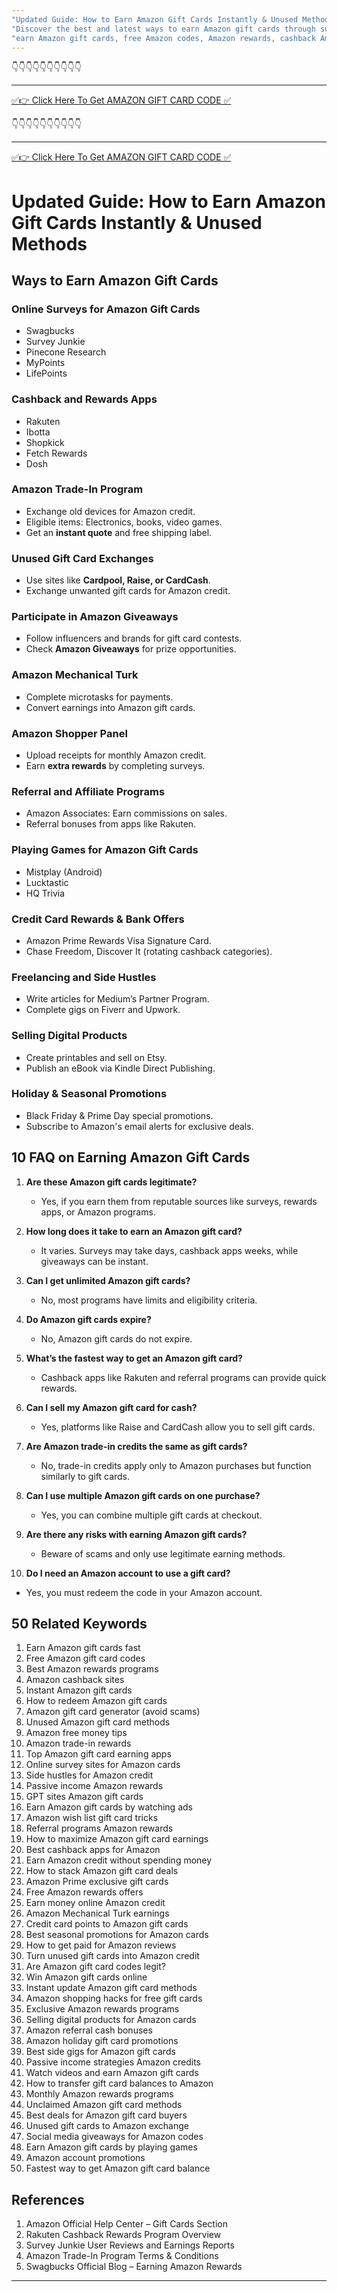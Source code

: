 ```yaml
---
"Updated Guide: How to Earn Amazon Gift Cards Instantly & Unused Methods"
"Discover the best and latest ways to earn Amazon gift cards through surveys, cashback apps, promotions, and more. Updated for 2025."
"earn Amazon gift cards, free Amazon codes, Amazon rewards, cashback Amazon, unused gift cards, instant Amazon credits, online surveys, best Amazon gift card apps, side hustle Amazon, Amazon points programs"
---
```



👇👇👇👇👇👇👇👇👇👇

---

[✅👉 Click Here To Get AMAZON GIFT CARD CODE ✅](https://therewardgate.com/free-amazon-code/)


👇👇👇👇👇👇👇👇👇👇

---

[✅👉 Click Here To Get AMAZON GIFT CARD CODE ✅](https://therewardgate.com/free-amazon-code/)


# Updated Guide: How to Earn Amazon Gift Cards Instantly & Unused Methods

## Ways to Earn Amazon Gift Cards

### Online Surveys for Amazon Gift Cards

- Swagbucks
- Survey Junkie
- Pinecone Research
- MyPoints
- LifePoints

### Cashback and Rewards Apps

- Rakuten
- Ibotta
- Shopkick
- Fetch Rewards
- Dosh

### Amazon Trade-In Program

- Exchange old devices for Amazon credit.
- Eligible items: Electronics, books, video games.
- Get an **instant quote** and free shipping label.

### Unused Gift Card Exchanges

- Use sites like **Cardpool, Raise, or CardCash**.
- Exchange unwanted gift cards for Amazon credit.

### Participate in Amazon Giveaways

- Follow influencers and brands for gift card contests.
- Check **Amazon Giveaways** for prize opportunities.

### Amazon Mechanical Turk

- Complete microtasks for payments.
- Convert earnings into Amazon gift cards.

### Amazon Shopper Panel

- Upload receipts for monthly Amazon credit.
- Earn **extra rewards** by completing surveys.

### Referral and Affiliate Programs

- Amazon Associates: Earn commissions on sales.
- Referral bonuses from apps like Rakuten.

### Playing Games for Amazon Gift Cards

- Mistplay (Android)
- Lucktastic
- HQ Trivia

### Credit Card Rewards & Bank Offers

- Amazon Prime Rewards Visa Signature Card.
- Chase Freedom, Discover It (rotating cashback categories).

### Freelancing and Side Hustles

- Write articles for Medium’s Partner Program.
- Complete gigs on Fiverr and Upwork.

### Selling Digital Products

- Create printables and sell on Etsy.
- Publish an eBook via Kindle Direct Publishing.

### Holiday & Seasonal Promotions

- Black Friday & Prime Day special promotions.
- Subscribe to Amazon's email alerts for exclusive deals.

## 10 FAQ on Earning Amazon Gift Cards

1. **Are these Amazon gift cards legitimate?**
   - Yes, if you earn them from reputable sources like surveys, rewards apps, or Amazon programs.

2. **How long does it take to earn an Amazon gift card?**
   - It varies. Surveys may take days, cashback apps weeks, while giveaways can be instant.

3. **Can I get unlimited Amazon gift cards?**
   - No, most programs have limits and eligibility criteria.

4. **Do Amazon gift cards expire?**
   - No, Amazon gift cards do not expire.

5. **What’s the fastest way to get an Amazon gift card?**
   - Cashback apps like Rakuten and referral programs can provide quick rewards.

6. **Can I sell my Amazon gift card for cash?**
   - Yes, platforms like Raise and CardCash allow you to sell gift cards.

7. **Are Amazon trade-in credits the same as gift cards?**
   - No, trade-in credits apply only to Amazon purchases but function similarly to gift cards.

8. **Can I use multiple Amazon gift cards on one purchase?**
   - Yes, you can combine multiple gift cards at checkout.

9. **Are there any risks with earning Amazon gift cards?**
   - Beware of scams and only use legitimate earning methods.

10. **Do I need an Amazon account to use a gift card?**
   - Yes, you must redeem the code in your Amazon account.

## 50 Related Keywords

1. Earn Amazon gift cards fast  
2. Free Amazon gift card codes  
3. Best Amazon rewards programs  
4. Amazon cashback sites  
5. Instant Amazon gift cards  
6. How to redeem Amazon gift cards  
7. Amazon gift card generator (avoid scams)  
8. Unused Amazon gift card methods  
9. Amazon free money tips  
10. Amazon trade-in rewards  
11. Top Amazon gift card earning apps  
12. Online survey sites for Amazon cards  
13. Side hustles for Amazon credit  
14. Passive income Amazon rewards  
15. GPT sites Amazon gift cards  
16. Earn Amazon gift cards by watching ads  
17. Amazon wish list gift card tricks  
18. Referral programs Amazon rewards  
19. How to maximize Amazon gift card earnings  
20. Best cashback apps for Amazon  
21. Earn Amazon credit without spending money  
22. How to stack Amazon gift card deals  
23. Amazon Prime exclusive gift cards  
24. Free Amazon rewards offers  
25. Earn money online Amazon credit  
26. Amazon Mechanical Turk earnings  
27. Credit card points to Amazon gift cards  
28. Best seasonal promotions for Amazon cards  
29. How to get paid for Amazon reviews  
30. Turn unused gift cards into Amazon credit  
31. Are Amazon gift card codes legit?  
32. Win Amazon gift cards online  
33. Instant update Amazon gift card methods  
34. Amazon shopping hacks for free gift cards  
35. Exclusive Amazon rewards programs  
36. Selling digital products for Amazon cards  
37. Amazon referral cash bonuses  
38. Amazon holiday gift card promotions  
39. Best side gigs for Amazon gift cards  
40. Passive income strategies Amazon credits  
41. Watch videos and earn Amazon gift cards  
42. How to transfer gift card balances to Amazon  
43. Monthly Amazon rewards programs  
44. Unclaimed Amazon gift card methods  
45. Best deals for Amazon gift card buyers  
46. Unused gift cards to Amazon exchange  
47. Social media giveaways for Amazon codes  
48. Earn Amazon gift cards by playing games  
49. Amazon account promotions  
50. Fastest way to get Amazon gift card balance  

## References

1. Amazon Official Help Center – Gift Cards Section  
2. Rakuten Cashback Rewards Program Overview  
3. Survey Junkie User Reviews and Earnings Reports  
4. Amazon Trade-In Program Terms & Conditions  
5. Swagbucks Official Blog – Earning Amazon Rewards  

---